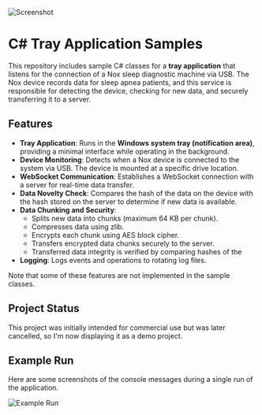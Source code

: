 ![Screenshot](https://drive.google.com/uc?export=view&id=1RVQRCIcCPiRW8u6zmU67BBj1RbPIzFCT "Screenshot")

# C# Tray Application Samples

This repository includes sample C# classes for a **tray application** that listens for the connection of a Nox sleep diagnostic machine via USB. The Nox device records data for sleep apnea patients, and this service is responsible for detecting the device, checking for new data, and securely transferring it to a server.

## Features
- **Tray Application**: Runs in the **Windows system tray (notification area)**, providing a minimal interface while operating in the background.  
- **Device Monitoring**: Detects when a Nox device is connected to the system via USB. The device is mounted at a specific drive location.
- **WebSocket Communication**: Establishes a WebSocket connection with a server for real-time data transfer.
- **Data Novelty Check**: Compares the hash of the data on the device with the hash stored on the server to determine if new data is available.
- **Data Chunking and Security**:
  - Splits new data into chunks (maximum 64 KB per chunk).
  - Compresses data using zlib.
  - Encrypts each chunk using AES block cipher.
  - Transfers encrypted data chunks securely to the server.
  - Transferred data integrity is verified by comparing hashes of the 
- **Logging**: Logs events and operations to rotating log files.

Note that some of these features are not implemented in the sample classes.

## Project Status

This project was initially intended for commercial use but was later cancelled, so I'm now displaying it as a demo project.

## Example Run

Here are some screenshots of the console messages during a single run of the application.

![Example Run](https://drive.google.com/uc?export=view&id=1301urQEyyqy9VzWBwzNcpAtbfTBglvh2 "Example Run")


